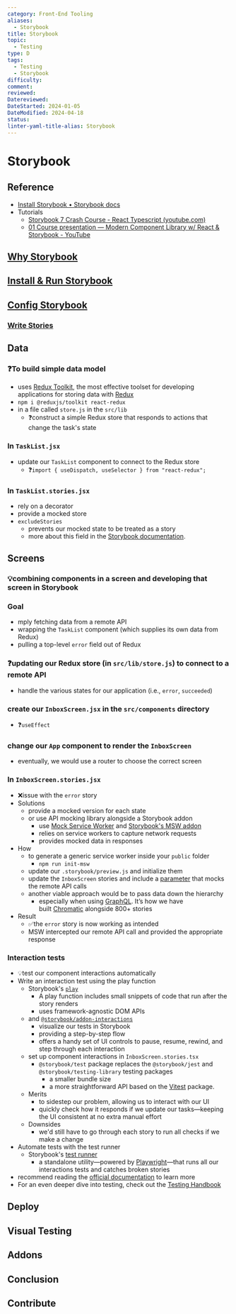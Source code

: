 ```yaml
---
category: Front-End Tooling
aliases:
  - Storybook
title: Storybook
topic:
  - Testing
type: D
tags:
  - Testing
  - Storybook
difficulty: 
comment: 
reviewed: 
Datereviewed: 
DateStarted: 2024-01-05
DateModified: 2024-04-18
status: 
linter-yaml-title-alias: Storybook
---
```


# Storybook

## Reference

- [Install Storybook • Storybook docs](https://storybook.js.org/docs/get-started/install)
- Tutorials
  - [Storybook 7 Crash Course - React Typescript (youtube.com)](https://www.youtube.com/watch?v=CuGZgYo6-XY)
  - [01 Course presentation — Modern Component Library w/ React & Storybook - YouTube](https://www.youtube.com/watch?v=21iHNxVlfvw&list=PLKBvDYynKmlWa59k8pnw-EHac2_miPagh)

## [Why Storybook](Why-Storybook)

## [Install & Run Storybook](Install-&-Run-Storybook)

## [Config Storybook](Storybook/Config-Storybook)

### [Write Stories](Write-Stories)

## Data

### ❓To build simple data model

- uses [Redux Toolkit](https://redux-toolkit.js.org/), the most effective toolset for developing applications for storing data with [Redux](https://redux.js.org/)
- `npm i @reduxjs/toolkit react-redux`
- in a file called `store.js` in the `src/lib`
  - ❓construct a simple Redux store that responds to actions that change the task's state

### In `TaskList.jsx`

- update our `TaskList` component to connect to the Redux store
  - ❓`import { useDispatch, useSelector } from "react-redux";`

### In `TaskList.stories.jsx`

- rely on a decorator
- provide a mocked store
- `excludeStories`
  - prevents our mocked state to be treated as a story
  - more about this field in the [Storybook documentation](https://storybook.js.org/docs/react/api/csf).

## Screens

### 💡combining components in a screen and developing that screen in Storybook

### Goal

- mply fetching data from a remote API
- wrapping the `TaskList` component (which supplies its own data from Redux)
- pulling a top-level `error` field out of Redux

### ❓updating our Redux store (in `src/lib/store.js`) to connect to a remote API

- handle the various states for our application (i.e., `error`, `succeeded`)

### create our `InboxScreen.jsx` in the `src/components` directory

- ❓`useEffect`

### change our `App` component to render the `InboxScreen`

- eventually, we would use a router to choose the correct screen

### In `InboxScreen.stories.jsx`

- ❌issue with the `error` story
- Solutions
  - provide a mocked version for each state
  - or use API mocking library alongside a Storybook addon
    - use [Mock Service Worker](https://mswjs.io/) and [Storybook's MSW addon](https://storybook.js.org/addons/msw-storybook-addon)
    - relies on service workers to capture network requests
    - provides mocked data in responses
- How
  - to generate a generic service worker inside your `public` folder
    - `npm run init-msw`
  - update our `.storybook/preview.js` and initialize them
  - update the `InboxScreen` stories and include a [parameter](https://storybook.js.org/docs/react/writing-stories/parameters) that mocks the remote API calls
  - another viable approach would be to pass data down the hierarchy
    - especially when using [GraphQL](http://graphql.org/). It’s how we have built [Chromatic](https://www.chromatic.com/?utm_source=storybook_website&utm_medium=link&utm_campaign=storybook) alongside 800+ stories
- Result
  - ✅the `error` story is now working as intended
  - MSW intercepted our remote API call and provided the appropriate response

### Interaction tests

- 💡test our component interactions automatically
- Write an interaction test using the play function
  - Storybook's [`play`](https://storybook.js.org/docs/react/writing-stories/play-function)
    - A play function includes small snippets of code that run after the story renders
    - uses framework-agnostic DOM APIs
  - and [`@storybook/addon-interactions`](https://storybook.js.org/docs/react/writing-tests/interaction-testing)
    - visualize our tests in Storybook
    - providing a step-by-step flow
    - offers a handy set of UI controls to pause, resume, rewind, and step through each interaction
  - set up component interactions in `InboxScreen.stories.tsx`
    - `@storybook/test` package replaces the `@storybook/jest` and `@storybook/testing-library` testing packages
      - a smaller bundle size
      - a more straightforward API based on the [Vitest](https://vitest.dev/) package.
  - Merits
    - to sidestep our problem, allowing us to interact with our UI
    - quickly check how it responds if we update our tasks—keeping the UI consistent at no extra manual effort
  - Downsides
    - we'd still have to go through each story to run all checks if we make a change
- Automate tests with the test runner
  - Storybook's [test runner](https://storybook.js.org/docs/react/writing-tests/test-runner)
    - a standalone utility—powered by [Playwright](https://playwright.dev/)—that runs all our interactions tests and catches broken stories
- recommend reading the [official documentation](https://storybook.js.org/docs/react/writing-tests/interaction-testing) to learn more
- For an even deeper dive into testing, check out the [Testing Handbook](https://storybook.js.org/tutorials/ui-testing-handbook)

## Deploy

## Visual Testing

## Addons

## Conclusion

## Contribute
